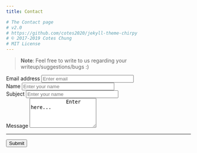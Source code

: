 ```yaml
---
title: Contact

# The Contact page
# v2.0
# https://github.com/cotes2020/jekyll-theme-chirpy
# © 2017-2019 Cotes Chung
# MIT License
---
```


> **Note**: Feel free to write to us regarding your writeup/suggestions/bugs :)
<form accept-charset="UTF-8" action="mailto:1daylabs@protonmail.com" method="POST" enctype="multipart/form-data" target="_blank">
          <div class="form-group">
            <label for="InputEmail1" >Email address</label>
            <input id="email" type="email" name="email" class="form-control" style="width:50%"  placeholder="Enter email" required="required">
          </div>
         <div class="form-group">
            <label for="InputName">Name</label>
            <input  type="text" name="name" class="form-control" style="width:50%" id="InputName" placeholder="Enter your name" required="required">
          </div>
          <div class="form-group">
            <label for="subject">Subject</label>
            <input  type="text" name="subject" class="form-control" style="width:50%" id="subject" placeholder="Enter your name" required="required">
          </div>
          <div class="form-group">
          <label for="message">Message</label>
           <textarea id="message" class="form-control" name="message" rows="5" required="required" maxlength="5000">
            Enter here...
           </textarea>
          </div>
          <hr>
          <button type="submit" class="btn btn-primary" onclick="">Submit</button>
        </form>
